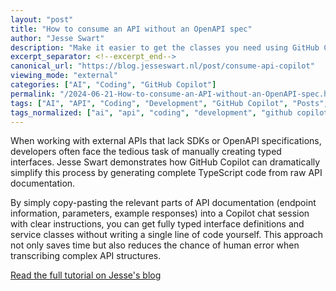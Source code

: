 ```yaml
---
layout: "post"
title: "How to consume an API without an OpenAPI spec"
author: "Jesse Swart"
description: "Make it easier to get the classes you need using GitHub Copilot when you don't have official API specs."
excerpt_separator: <!--excerpt_end-->
canonical_url: "https://blog.jesseswart.nl/post/consume-api-copilot"
viewing_mode: "external"
categories: ["AI", "Coding", "GitHub Copilot"]
permalink: "/2024-06-21-How-to-consume-an-API-without-an-OpenAPI-spec.html"
tags: ["AI", "API", "Coding", "Development", "GitHub Copilot", "Posts", "Productivity", "Programming", "Tutorials", "TypeScript"]
tags_normalized: ["ai", "api", "coding", "development", "github copilot", "posts", "productivity", "programming", "tutorials", "typescript"]
---
```


When working with external APIs that lack SDKs or OpenAPI specifications, developers often face the tedious task of manually creating typed interfaces. Jesse Swart demonstrates how GitHub Copilot can dramatically simplify this process by generating complete TypeScript code from raw API documentation.<!--excerpt_end-->

By simply copy-pasting the relevant parts of API documentation (endpoint information, parameters, example responses) into a Copilot chat session with clear instructions, you can get fully typed interface definitions and service classes without writing a single line of code yourself. This approach not only saves time but also reduces the chance of human error when transcribing complex API structures.

[Read the full tutorial on Jesse's blog](https://blog.jesseswart.nl/post/consume-api-copilot)
